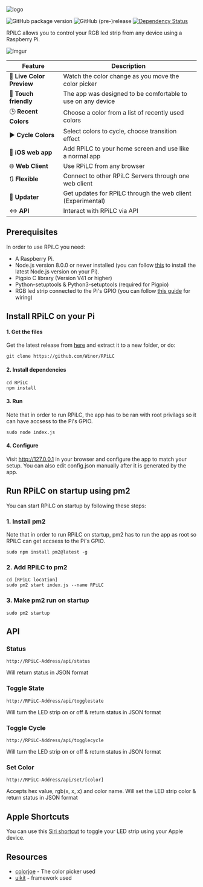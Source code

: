 ![logo](https://i.imgur.com/lPYcuWA.png)

![GitHub package version](https://img.shields.io/github/package-json/v/Winor/RPiLC.svg)
![GitHub (pre-)release](https://img.shields.io/github/release/Winor/RPiLC/all.svg)
[![Dependency Status](https://david-dm.org/Winor/RPiLC.svg)](https://david-dm.org/Winor/RPiLC)

RPiLC allows you to control your RGB led strip from any device using a Raspberry Pi.

![Imgur](https://i.imgur.com/00O4qHE.png)


| Feature                  | Description                                                 |
|--------------------------|-------------------------------------------------------------|
| 🚦 **Live Color Preview** | Watch the color change as you move the color picker        |
| 📲 **Touch friendly**     | The app was designed to be comfortable to use on any device |
| 🕒 **Recent Colors**      | Choose a color from a list of recently used colors          |
| ▶ **Cycle Colors**       | Select colors to cycle, choose transition effect            |
| 📱 **iOS web app**        | Add RPiLC to your home screen and use like a normal app     |
| 🌐 **Web Client**         | Use RPiLC from any browser                                  |
| 🔃 **Flexible**           | Connect to other RPiLC Servers through one web client       |
| 🔄 **Updater**            | Get updates for RPiLC through the web client (Experimental) |
| ↔ **API**                | Interact with RPiLC via API                                   |


## Prerequisites
In order to use RPiLC you need:
* A Raspberry Pi.
* Node.js version 8.0.0 or newer installed (you can follow [this](https://github.com/nodesource/distributions/blob/master/README.md) to install the latest Node.js version on your Pi).
* Pigpio C library (Version V41 or higher)
* Python-setuptools & Python3-setuptools (required for Pigpio)
* RGB led strip connected to the Pi's GPIO (you can follow [this guide](http://dordnung.de/raspberrypi-ledstrip/) for wiring)

##  Install RPiLC on your Pi

#### 1. Get the files

Get the latest release from [here](https://github.com/Winor/RPiLC/releases/latest) and extract it to a new folder, or do:
```
git clone https://github.com/Winor/RPiLC
```
#### 2. Install dependencies

```
cd RPiLC
npm install
```
#### 3. Run
Note that in order to run RPiLC, the app has to be ran with root privilags so it can have accsess to the Pi's GPIO.
```
sudo node index.js
``` 

#### 4. Configure
Visit http://127.0.0.1 in your browser and configure the app to match your setup.
You can also edit config.json manually after it is generated by the app.

## Run RPiLC on startup using pm2
You can start RPiLC on startup by following these steps:
### 1. Install pm2
Note that in order to run RPiLC on startup, pm2 has to run the app as root so RPiLC can get accsess to the Pi's GPIO. 
```
sudo npm install pm2@latest -g
```
### 2. Add RPiLC to pm2
```
cd [RPiLC location]
sudo pm2 start index.js --name RPiLC
```
### 3. Make pm2 run on startup
```
sudo pm2 startup
```

## API
### Status
```
http://RPiLC-Address/api/status
```
Will return status in JSON format
### Toggle State
```
http://RPiLC-Address/api/togglestate
```
Will turn the LED strip on or off & return status in JSON format
### Toggle Cycle
```
http://RPiLC-Address/api/togglecycle
```
Will turn the LED strip on or off & return status in JSON format
### Set Color
```
http://RPiLC-Address/api/set/[color]
```
Accepts hex value, rgb(x, x, x) and color name.
Will set the LED strip color & return status in JSON format
## Apple Shortcuts
You can use this [Siri shortcut](https://www.icloud.com/shortcuts/4746aadabf974abbae066326c69e8c3a) to toggle your LED strip using your Apple device.

## Resources

* [colorjoe](https://github.com/bebraw/colorjoe) - The color picker used
* [uikit](https://github.com/uikit/uikit) - framework used